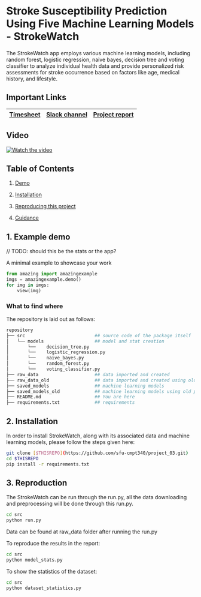 # Stroke Susceptibility Prediction Using Five Machine Learning Models - StrokeWatch

The StrokeWatch app employs various machine learning models, including random forest, logistic regression, naive bayes, decision tree and voting classifier to analyze individual health data and provide personalized risk assessments for stroke occurrence based on factors like age, medical history, and lifestyle.

## Important Links

| [Timesheet](https://1sfu-my.sharepoint.com/:x:/g/personal/kabhishe_sfu_ca/ERc0Vdpa4d9JsOf2QhltWxoBg9t34Slpekk71h27oCd2Yw?e=xaOhcR) | [Slack channel](https://app.slack.com/client/T05JYJAF22G/C05TGPB8D1A/docs/Qp:F05TE8BJEMR/1701591119214) | [Project report](https://www.overleaf.com/project/650c9edaf58339ecbee4649d) |
|-----------|---------------|-------------------------|

## Video

[![Watch the video](https://img.youtube.com/vi/5KdVeHabZSk/maxresdefault.jpg)](https://youtu.be/5KdVeHabZSk)

## Table of Contents
1. [Demo](#demo)

2. [Installation](#installation)

3. [Reproducing this project](#repro)

4. [Guidance](#guide)


<a name="demo"></a>
## 1. Example demo

// TODO: should this be the stats or the app?

A minimal example to showcase your work

```python
from amazing import amazingexample
imgs = amazingexample.demo()
for img in imgs:
    view(img)
```

### What to find where
The repository is laid out as follows:

```bash
repository
├── src                          ## source code of the package itself
│   └── models                   ## model and stat creation
│       └──    decision_tree.py
│       └──    logistic_regression.py
│       └──    naive_bayes.py
│       └──    random_forest.py
│       └──    voting_classifier.py
├── raw_data                     ## data imported and created
├── raw_data_old                 ## data imported and created using old encoding
├── saved_models                 ## machine learning models
├── saved_models_old             ## machine learning models using old preprocessing
├── README.md                    ## You are here
├── requirements.txt             ## requirements
```

<a name="installation"></a>

## 2. Installation

In order to install StrokeWatch, along with its associated data and machine learning models, please follow the steps given here:

```bash
git clone [$THISREPO](https://github.com/sfu-cmpt340/project_03.git)
cd $THISREPO
pip install -r requirements.txt 
```

<a name="repro"></a>
## 3. Reproduction
The StrokeWatch can be run through the run.py, all the data downloading and preprocessing will be done through this run.py.
```bash
cd src
python run.py
```
Data can be found at raw_data folder after running the run.py 

To reproduce the results in the report:
```bash
cd src
python model_stats.py
```

To show the statistics of the dataset:
```bash
cd src
python dataset_statistics.py
```
